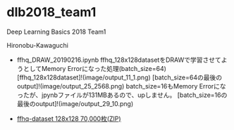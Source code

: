 # dlb2018_team1
Deep Learning Basics 2018 Team1

Hironobu-Kawaguchi

- ffhq_DRAW_20190216.ipynb
ffhq_128x128datasetをDRAWで学習させてようとしてMemory Errorになった処理(batch_size=64)
[ffhq_128x128dataset]!(image/output_11_1.png) [batch_size=64の最後のoutput]!(image/output_25_2568.png)
batch_size=16もMemory Errorになったが、jpynbファイルが131MBあるので、upしません。
[batch_size=16の最後のoutput]!(image/output_29_10.png)

- [ffhq-dataset 128x128 70,000枚(ZIP)](https://1drv.ms/u/s!AvHteFLdGh-Dk6ADkTBKk1ngn7unDw)

